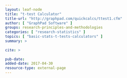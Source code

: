 ```yaml
---
layout: leaf-node
title: "t-test Calculator"
title-url: "http://graphpad.com/quickcalcs/ttest1.cfm"
author: [ "GraphPad Software" ]
groups: research-principles-and-methodologies
categories: [ "research-statistics" ]
topics: [ "basic-stats-t-tests-calculators" ]
summary: >
     
cite: >
     
pub-date: 
added-date: 2017-04-30
resource-type: external-page
---
```

